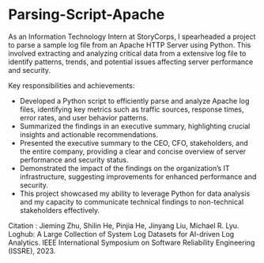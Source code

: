 # Parsing-Script-Apache


As an Information Technology Intern at StoryCorps, I spearheaded a project to parse a sample log file from an Apache HTTP Server using Python. This involved extracting and analyzing critical data from a extensive log file to identify patterns, trends, and potential issues affecting server performance and security.

Key responsibilities and achievements:

* Developed a Python script to efficiently parse and analyze Apache log files, identifying key metrics such as traffic sources, response times, error rates, and user behavior patterns.
* Summarized the findings in an executive summary, highlighting crucial insights and actionable recommendations.
* Presented the executive summary to the CEO, CFO, stakeholders, and the entire company, providing a clear and concise overview of server performance and security status.
* Demonstrated the impact of the findings on the organization’s IT infrastructure, suggesting improvements for enhanced performance and security.
* This project showcased my ability to leverage Python for data analysis and my capacity to communicate technical findings to non-technical stakeholders effectively.

Citation : Jieming Zhu, Shilin He, Pinjia He, Jinyang Liu, Michael R. Lyu. Loghub: A Large Collection of System Log Datasets for AI-driven Log Analytics. IEEE International Symposium on Software Reliability Engineering (ISSRE), 2023.
